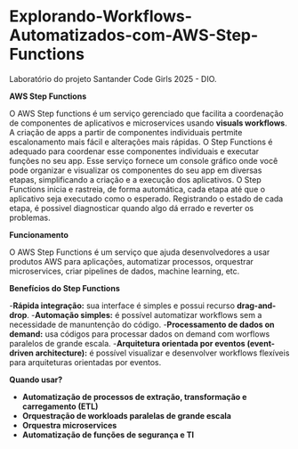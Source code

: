 # Explorando-Workflows-Automatizados-com-AWS-Step-Functions
Laboratório do projeto Santander Code Girls 2025 - DIO. 

**AWS Step Functions**

O AWS Step functions é um serviço gerenciado que facilita a coordenação de componentes de aplicativos e microservices usando **visuals workflows**. A criação de apps a partir de componentes individuais pertmite escalonamento mais fácil e alterações mais rápidas. O Step Functions é adequado para coordenar esse componentes individuais e executar funções no seu app. Esse serviço fornece um console gráfico onde você pode organizar e visualizar os componentes do seu app em diversas etapas, simplificando a criação e a execução dos aplicativos. O Step Functions inicia e rastreia, de forma automática, cada etapa até que o aplicativo seja executado como o esperado. Registrando o estado de cada etapa, é possivel diagnosticar quando algo dá errado e reverter os problemas. 


**Funcionamento**

O AWS Step Functions é um serviço que ajuda desenvolvedores a usar produtos AWS para aplicações, automatizar processos, orquestrar microservices, criar pipelines de dados, machine learning, etc. 

**Benefícios do Step Functions**

-**Rápida integração:** sua interface é simples e possui recurso **drag-and-drop**. 
-**Automação simples:** é possível automatizar workflows sem a necessidade de manuntenção do código.
-**Processamento de dados on demand:** usa códigos para processar dados on demand com worflows paralelos de grande escala.
-**Arquitetura orientada por eventos (event-driven architecture):** é possível visualizar e desenvolver workflows flexíveis para arquiteturas orientadas por eventos.

**Quando usar?**

- **Automatização de processos de extração, transformação e carregamento (ETL)**
- **Orquestração de workloads paralelas de grande escala**
- **Orquestra microservices**
- **Automatização de funções de segurança e TI**













